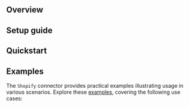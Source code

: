 ## Overview

[//]: # (TODO: Add overview mentioning the purpose of the module, supported REST API versions, and other high-level details.)

## Setup guide

[//]: # (TODO: Add detailed steps to obtain credentials and configure the module.)

## Quickstart

[//]: # (TODO: Add a quickstart guide to demonstrate a basic functionality of the module, including sample code snippets.)

## Examples

The `Shopify` connector provides practical examples illustrating usage in various scenarios. Explore these [examples](https://github.com/module-ballerinax-shopify/tree/main/examples/), covering the following use cases:

[//]: # (TODO: Add examples)
